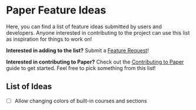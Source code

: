 # Paper Feature Ideas

Here, you can find a list of feature ideas submitted by users and developers. Anyone interested in contributing to the project can use this list as inspiration for things to work on!

**Interested in adding to the list?** Submit a [Feature Request](https://forms.dilanxd.com/paper-support?t=Feature+Request)!

**Interested in contributing to Paper?** Check out the [Contributing to Paper](./index.md) guide to get started. Feel free to pick something from this list!

## List of Ideas

- [ ] Allow changing colors of built-in courses and sections
